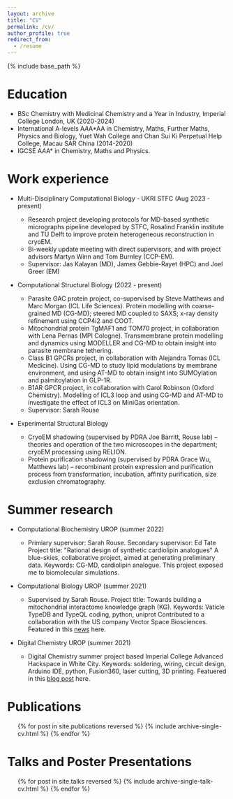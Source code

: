 ```yaml
---
layout: archive
title: "CV"
permalink: /cv/
author_profile: true
redirect_from:
  - /resume
---
```


{% include base_path %}

Education
======
* BSc Chemistry with Medicinal Chemistry and a Year in Industry, Imperial College London, UK (2020-2024)
* International A-levels A*A*A*AA in Chemistry, Maths, Further Maths, Physics and Biology, Yuet Wah College and Chan Sui Ki Perpetual Help College, Macau SAR China (2014-2020)
* IGCSE A*A*A* in Chemistry, Maths and Physics.

Work experience
======
* Multi-Disciplinary Computational Biology - UKRI STFC (Aug 2023 - present)
  * Research project developing protocols for MD-based synthetic micrographs pipeline developed by STFC, Rosalind Franklin institute and TU Delft to improve protein heterogeneous reconstruction in cryoEM.
  * Bi-weekly update meeting with direct supervisors, and with project advisors Martyn Winn and Tom Burnley (CCP-EM).
  * Supervisor: Jas Kalayan (MD), James Gebbie-Rayet (HPC) and Joel Greer (EM)

* Computational Structural Biology (2022 - present)
  * Parasite GAC protein project, co-supervised by Steve Matthews and Marc Morgan (ICL Life Sciences). Protein modelling with coarse-grained MD (CG-MD); steered MD coupled to SAXS; x-ray density refinement using CCP4i2 and COOT. 
  * Mitochondrial protein TgMAF1 and TOM70 project, in collaboration with Lena Pernas (MPI Cologne). Transmembrane protein modelling and dynamics using MODELLER and CG-MD to obtain insight into parasite membrane tethering.
  * Class B1 GPCRs project, in collaboration with Alejandra Tomas (ICL Medicine). Using CG-MD to study lipid modulations by membrane environment, and using AT-MD to obtain insight into SUMOylation and palmitoylation in GLP-1R.
  * B1AR GPCR project, in collaboration with Carol Robinson (Oxford Chemistry). Modelling of ICL3 loop and using CG-MD and AT-MD to investigate the effect of ICL3 on MiniGas orientation.
  * Supervisor: Sarah Rouse

* Experimental Structural Biology
  * CryoEM shadowing (supervised by PDRA Joe Barritt, Rouse lab) – theories and operation of the two microscopes in the department; cryoEM processing using RELION.
  * Protein purification shadowing (supervised by PDRA Grace Wu, Matthews lab) – recombinant protein expression and purification process from transformation, incubation, affinity purification, size exclusion chromatography.
  
  
Summer research
======
* Computational Biochemistry UROP (summer 2022)
  * Primiary supervisor: Sarah Rouse. Secondary supervisor: Ed Tate Project title: "Rational design of synthetic cardiolipin analogues" A blue-skies, collaborative project, aimed at generating preliminary data. Keywords: CG-MD, cardiolipin analogue. This project exposed me to biomolecular simulations.

* Computational Biology UROP (summer 2021)
  * Supervised by Sarah Rouse. Project title: Towards building a mitochondrial interactome knowledge graph (KG). Keywords: Vaticle TypeDB and TypeQL coding, python, uniprot Contributed to a collaboration with the US company Vector Space Biosciences. Featured in this [news](https://www.imperial.ac.uk/news/234034/ai-life-sciences-research-gets-boost/) here.

* Digital Chemistry UROP (summer 2021)
  * Digital Chemistry summer project based Imperial College Advanced Hackspace in White City. Keywords: soldering, wiring, circuit design, Arduino IDE, python, Fusion360, laser cutting, 3D printing. Featuered in this [blog post](https://blogs.imperial.ac.uk/natural-sciences/2021/09/06/reflecting-on-the-2021-digifab-hackathon/) here.


Publications
======
  <ul>{% for post in site.publications reversed %}
    {% include archive-single-cv.html %}
  {% endfor %}</ul>
  
Talks and Poster Presentations
======
  <ul>{% for post in site.talks reversed %}
    {% include archive-single-talk-cv.html  %}
  {% endfor %}</ul>
  

